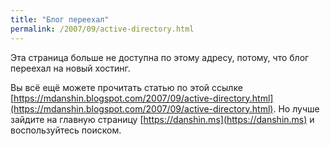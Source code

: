 ```yaml
---
title: "Блог переехал"
permalink: /2007/09/active-directory.html
---
```

Эта страница больше не доступна по этому адресу, потому, что блог переехал на новый хостинг.

Вы всё ещё можете прочитать статью по этой ссылке [https://mdanshin.blogspot.com/2007/09/active-directory.html](https://mdanshin.blogspot.com/2007/09/active-directory.html). Но лучше зайдите на главную страницу [https://danshin.ms](https://danshin.ms) и воспользуйтесь поиском.